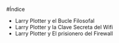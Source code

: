 #Índice

* Larry Plotter y el Bucle Filosofal
* Larry Plotter y la Clave Secreta del Wifi
* Larry Plotter y El prisionero del Firewall
